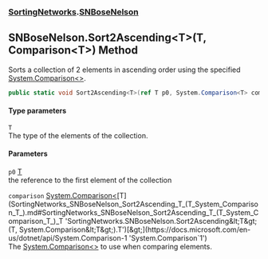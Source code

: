 ### [SortingNetworks](SortingNetworks.md 'SortingNetworks').[SNBoseNelson](SortingNetworks_SNBoseNelson.md 'SortingNetworks.SNBoseNelson')
## SNBoseNelson.Sort2Ascending&lt;T&gt;(T, Comparison&lt;T&gt;) Method
Sorts a collection of 2 elements in ascending order using the specified [System.Comparison&lt;&gt;](https://docs.microsoft.com/en-us/dotnet/api/System.Comparison-1 'System.Comparison`1').  
```csharp
public static void Sort2Ascending<T>(ref T p0, System.Comparison<T> comparison);
```
#### Type parameters
<a name='SortingNetworks_SNBoseNelson_Sort2Ascending_T_(T_System_Comparison_T_)_T'></a>
`T`  
The type of the elements of the collection.
  
#### Parameters
<a name='SortingNetworks_SNBoseNelson_Sort2Ascending_T_(T_System_Comparison_T_)_p0'></a>
`p0` [T](SortingNetworks_SNBoseNelson_Sort2Ascending_T_(T_System_Comparison_T_).md#SortingNetworks_SNBoseNelson_Sort2Ascending_T_(T_System_Comparison_T_)_T 'SortingNetworks.SNBoseNelson.Sort2Ascending&lt;T&gt;(T, System.Comparison&lt;T&gt;).T')  
the reference to the first element of the collection
  
<a name='SortingNetworks_SNBoseNelson_Sort2Ascending_T_(T_System_Comparison_T_)_comparison'></a>
`comparison` [System.Comparison&lt;](https://docs.microsoft.com/en-us/dotnet/api/System.Comparison-1 'System.Comparison`1')[T](SortingNetworks_SNBoseNelson_Sort2Ascending_T_(T_System_Comparison_T_).md#SortingNetworks_SNBoseNelson_Sort2Ascending_T_(T_System_Comparison_T_)_T 'SortingNetworks.SNBoseNelson.Sort2Ascending&lt;T&gt;(T, System.Comparison&lt;T&gt;).T')[&gt;](https://docs.microsoft.com/en-us/dotnet/api/System.Comparison-1 'System.Comparison`1')  
The [System.Comparison&lt;&gt;](https://docs.microsoft.com/en-us/dotnet/api/System.Comparison-1 'System.Comparison`1') to use when comparing elements.
  
